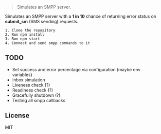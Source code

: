 > Simulates an SMPP server.

Simulates an SMPP server with a **1 in 10** chance of returning error status on **submit_sm** (SMS sending) requests.

```
1. Clone the repository
2. Run npm install
3. Run npm start
4. Connect and send smpp commands to it
```

## TODO
* Set success and error percentage via configuration (maybe env variables)
* Inbox simulation
* Liveness check (?)
* Readiness check (?)
* Gracefully shutdown (?)
* Testing all smpp callbacks

## License
MIT